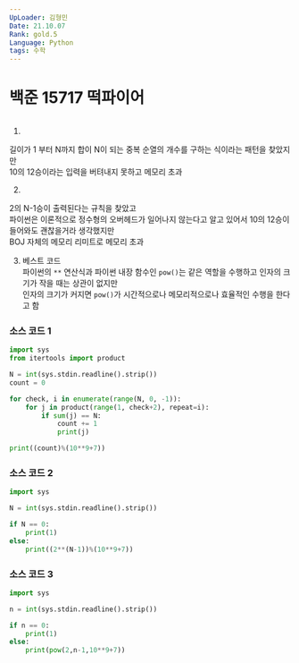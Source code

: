 ```yaml
---
UpLoader: 김형민  
Date: 21.10.07  
Rank: gold.5  
Language: Python  
tags: 수학  
---
```


# 백준 15717 떡파이어

<img>  

1.  
길이가 1 부터 N까지 합이 N이 되는 중복 순열의 개수를 구하는 식이라는 패턴을 찾았지만  
10의 12승이라는 입력을 버텨내지 못하고 메모리 초과  
  
2.  
2의 N-1승이 출력된다는 규칙을 찾았고  
파이썬은 이론적으로 정수형의 오버헤드가 일어나지 않는다고 알고 있어서 10의 12승이 들어와도 괜찮을거라 생각했지만  
BOJ 자체의 메모리 리미트로 메모리 초과  
  
3. 베스트 코드  
파이썬의 `**` 연산식과 파이썬 내장 함수인 `pow()`는 같은 역할을 수행하고 인자의 크기가 작을 때는 상관이 없지만  
인자의 크기가 커지면 `pow()`가 시간적으로나 메모리적으로나 효율적인 수행을 한다고 함  
  
### 소스 코드 1

```python
import sys
from itertools import product

N = int(sys.stdin.readline().strip())
count = 0

for check, i in enumerate(range(N, 0, -1)):
    for j in product(range(1, check+2), repeat=i):
        if sum(j) == N:
            count += 1
            print(j)

print((count)%(10**9+7))
```
  
### 소스 코드 2

```python
import sys

N = int(sys.stdin.readline().strip())

if N == 0:
    print(1)
else:
    print((2**(N-1))%(10**9+7))
```
  
### 소스 코드 3

```python
import sys

n = int(sys.stdin.readline().strip())

if n == 0:
    print(1)
else:
    print(pow(2,n-1,10**9+7))
```



